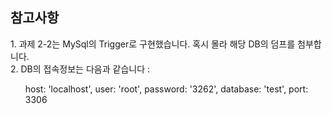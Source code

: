 <h2>참고사항</h2>
1. 과제 2-2는 MySql의 Trigger로 구현했습니다. 혹시 몰라 해당 DB의 덤프를 첨부합니다. <br>
2. DB의 접속정보는 다음과 같습니다 :
<ul>
  host: 'localhost',
  user: 'root',
  password: '3262',
  database: 'test',
  port: 3306
</ul>
